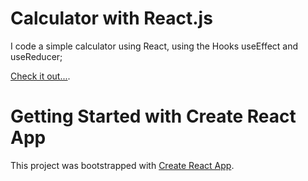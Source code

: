 # Calculator with React.js

I code a simple calculator using React, using the Hooks useEffect and useReducer;

[Check it out...](https://github.com/facebook/create-react-app).

# Getting Started with Create React App

This project was bootstrapped with [Create React App](https://github.com/facebook/create-react-app).
